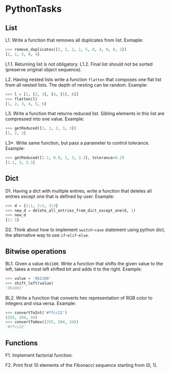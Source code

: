 # PythonTasks


## List

L1. Write a function that removes all duplicates from list. Exmaple:
```python
>>> remove_duplicates([2, 1, 2, 1, 5, 0, 4, 0, 0, 2])
[2, 1, 5, 0, 4]
```
L1.1. Returning list is not obligatory.
L1.2. Final list should not be sorted (preserve original object sequence).

L2. Having nested lists write a function `flatten` that composes one flat list from all nested lists. 
The depth of nesting can be random. Example:
```python
>>> l = [1, [2, 3], [4, [5], 6]]
>>> flatten(l)
[1, 2, 3, 4, 5, 6]
```

L3. Write a function that returns reduced list. Sibling elements in this list are compressed into one value. Example:
```python
>>> getReduced([1, 1, 2, 3, 3])
[1, 2, 3]
```
L3*. Write same function, but pass a parameter to control tolerance. Example:
```python
>>> getReduced([1.1, 0.9, 1, 3, 3.3], tolerance=0.2)
[1.1, 3, 3.3]
```



## Dict

D1. Having a dict with multiple entries, write a function that deletes all entries except one that is defined by user. Example:
```python
>>> d = {1:1, 2:2, 3:3}
>>> new_d = delete_all_entries_from_dict_except_one(d, 1)
>>> new_d
{1: 1}
```

D2. Think about how to implement `switch`-`case` statement using python dict, the alternative way to use `if`-`elif`-`else`.


## Bitwise operations

BL1. Given a value `0b1100`. Write a function that shifts the given value to the left, takes a most left shifted bit and adds it to the right. Example:
```python
>>> value = '0b1100'
>>> shift_left(value)
'0b1001'
```

BL2. Write a function that converts hex representation of RGB color to integers and visa versa. Example:
```python
>>> convertToInt('#ffcc22')
(255, 204, 34)
>>> convertToHex((255, 204, 34))
'#ffcc22'
```


## Functions

F1. Implement factorial function.

F2. Print first 10 elements of the Fibonacci sequence starting from (0, 1).

